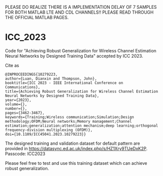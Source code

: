 PLEASE DO REALIZE THERE IS A IMPLEMENTATION DELAY OF 7 SAMPLES FOR BOTH MATLAB LTE AND CDL CHANNELS!! PLEASE READ THROUGH THE OFFICIAL MATLAB PAGES. 

# ICC_2023
Code for "Achieving Robust Generalization for Wireless Channel Estimation Neural Networks by Designed Training Data" accepted by ICC 2023.

Cite as
      
    @INPROCEEDINGS{10279223,
    author={Luan, Dianxin and Thompson, John},
    booktitle={ICC 2023 - IEEE International Conference on Communications}, 
    title={Achieving Robust Generalization for Wireless Channel Estimation Neural Networks by Designed Training Data}, 
    year={2023},
    volume={},
    number={},
    pages={3462-3467},
    keywords={Training;Wireless communication;Simulation;Design methodology;OFDM;Neural networks;Memory management;Channel estimation;generalization;attention mechanism;deep learning;orthogonal frequency-division multiplexing (OFDM)},
    doi={10.1109/ICC45041.2023.10279223}}

The designed training and validation dataset for default pattern are provided in https://datasync.ed.ac.uk/index.php/s/HZ1Xry9TUeDxK2P. Passcode: ICC2023

Please feel free to test and use this training dataset which can achieve robust generalization. 
